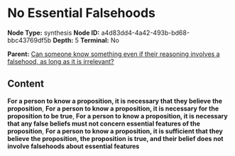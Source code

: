 # No Essential Falsehoods

**Node Type:** synthesis
**Node ID:** a4d83dd4-4a42-493b-bd68-bbc43769df5b
**Depth:** 5
**Terminal:** No

**Parent:** [Can someone know something even if their reasoning involves a falsehood, as long as it is irrelevant?](can-someone-know-something-even-if-their-reasoning-involves-a-falsehood-as-long-as-it-is-irrelevant-antithesis-86b53dd6-1337-4aa2-9282-0bcf0ff8fc36.md)

## Content

**For a person to know a proposition, it is necessary that they believe the proposition**, **For a person to know a proposition, it is necessary for the proposition to be true**, **For a person to know a proposition, it is necessary that any false beliefs must not concern essential features of the proposition**, **For a person to know a proposition, it is sufficient that they believe the proposition, the proposition is true, and their belief does not involve falsehoods about essential features**

